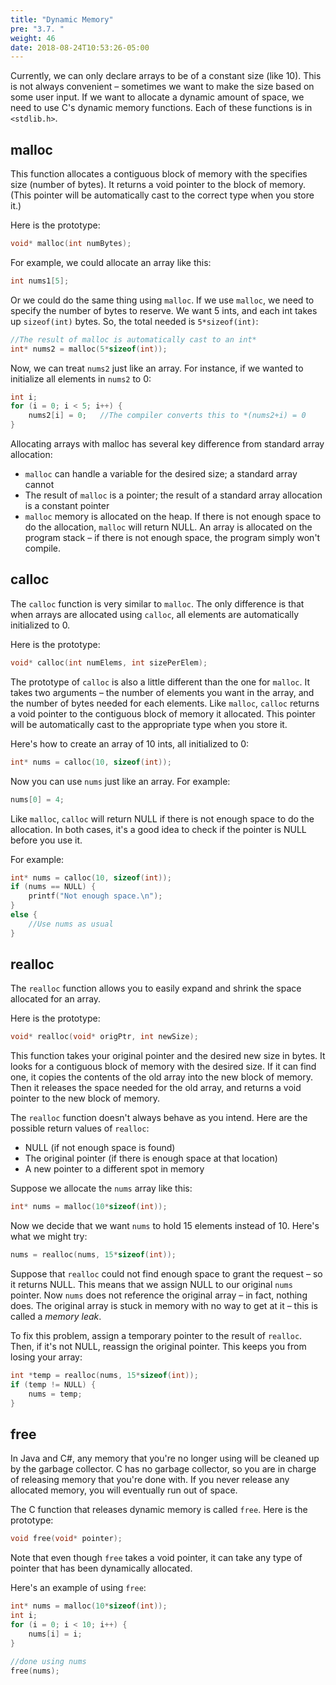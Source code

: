 ```yaml
---
title: "Dynamic Memory"
pre: "3.7. "
weight: 46
date: 2018-08-24T10:53:26-05:00
---
```


Currently, we can only declare arrays to be of a constant size (like 10). This is not always
convenient – sometimes we want to make the size based on some user input. If we want to
allocate a dynamic amount of space, we need to use C's dynamic memory functions. Each of
these functions is in `<stdlib.h>`.

## malloc
This function allocates a contiguous block of memory with the specifies size (number of bytes).
It returns a void pointer to the block of memory. (This pointer will be automatically cast to the
correct type when you store it.) 

Here is the prototype:

```c
void* malloc(int numBytes);
```

For example, we could allocate an array like this:

```c
int nums1[5];
```

Or we could do the same thing using `malloc`. If we use `malloc`, we need to specify the
number of bytes to reserve. We want 5 ints, and each int takes up `sizeof(int)` bytes. So,
the total needed is `5*sizeof(int)`:

```c
//The result of malloc is automatically cast to an int*
int* nums2 = malloc(5*sizeof(int));
```

Now, we can treat `nums2` just like an array. For instance, if we wanted to initialize all elements
in `nums2` to 0:

```c
int i;
for (i = 0; i < 5; i++) {
	nums2[i] = 0; 	//The compiler converts this to *(nums2+i) = 0
}
```

Allocating arrays with malloc has several key difference from standard array allocation:
- `malloc` can handle a variable for the desired size; a standard array cannot
- The result of `malloc` is a pointer; the result of a standard array allocation is a constant pointer
- `malloc` memory is allocated on the heap. If there is not enough space to do the allocation, `malloc` will return NULL. An array is allocated on the program stack – if there is not enough space, the program simply won't compile.

## calloc
The `calloc` function is very similar to `malloc`. The only difference is that when arrays are
allocated using `calloc`, all elements are automatically initialized to 0. 

Here is the prototype:

```c
void* calloc(int numElems, int sizePerElem);
```

The prototype of `calloc` is also a little different than the one for `malloc`. It takes two
arguments – the number of elements you want in the array, and the number of bytes needed for
each elements. Like `malloc`, `calloc` returns a void pointer to the contiguous block of
memory it allocated. This pointer will be automatically cast to the appropriate type when you
store it.

Here's how to create an array of 10 ints, all initialized to 0:

```c
int* nums = calloc(10, sizeof(int));
```

Now you can use `nums` just like an array. For example:

```c
nums[0] = 4;
```

Like `malloc`, `calloc` will return NULL if there is not enough space to do the allocation. In
both cases, it's a good idea to check if the pointer is NULL before you use it. 

For example:

```c
int* nums = calloc(10, sizeof(int));
if (nums == NULL) {
	printf("Not enough space.\n");
}
else {
	//Use nums as usual
}
```

## realloc
The `realloc` function allows you to easily expand and shrink the space allocated for an array.

Here is the prototype:

```c
void* realloc(void* origPtr, int newSize);
```

This function takes your original pointer and the desired new size in bytes. It looks for a
contiguous block of memory with the desired size. If it can find one, it copies the contents of the
old array into the new block of memory. Then it releases the space needed for the old array, and
returns a void pointer to the new block of memory.

The `realloc` function doesn't always behave as you intend. Here are the possible return
values of `realloc`:
- NULL (if not enough space is found)
- The original pointer (if there is enough space at that location)
- A new pointer to a different spot in memory

Suppose we allocate the `nums` array like this:

```c
int* nums = malloc(10*sizeof(int));
```

Now we decide that we want `nums` to hold 15 elements instead of 10. Here's what we might
try:

```c
nums = realloc(nums, 15*sizeof(int));
```

Suppose that `realloc` could not find enough space to grant the request – so it returns NULL.
This means that we assign NULL to our original `nums` pointer. Now `nums` does not reference
the original array – in fact, nothing does. The original array is stuck in memory with no way to
get at it – this is called a *memory leak*.

To fix this problem, assign a temporary pointer to the result of `realloc`. Then, if it's not
NULL, reassign the original pointer. This keeps you from losing your array:

```c
int *temp = realloc(nums, 15*sizeof(int));
if (temp != NULL) {
	nums = temp;
}
```

## free
In Java and C#, any memory that you're no longer using will be cleaned up by the garbage collector. C
has no garbage collector, so you are in charge of releasing memory that you're done with. If you
never release any allocated memory, you will eventually run out of space.

The C function that releases dynamic memory is called `free`. Here is the prototype:

```c
void free(void* pointer);
```

Note that even though `free` takes a void pointer, it can take any type of pointer that has been
dynamically allocated. 

Here's an example of using `free`:

```c
int* nums = malloc(10*sizeof(int));
int i;
for (i = 0; i < 10; i++) {
	nums[i] = i;
}

//done using nums
free(nums);
```